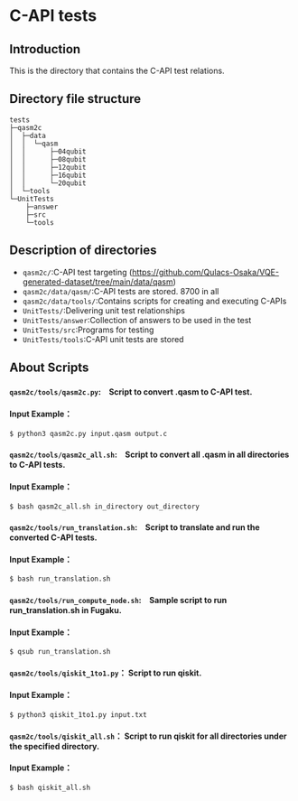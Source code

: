 # C-API tests
## Introduction
This is the directory that contains the C-API test relations.

## Directory file structure
```
tests
├─qasm2c
│  ├─data
│  │  └─qasm
│  │      ├─04qubit
│  │      ├─08qubit
│  │      ├─12qubit
│  │      ├─16qubit
│  │      └─20qubit
│  └─tools
└─UnitTests
    ├─answer
    ├─src
    └─tools
```

## Description of directories
* `qasm2c/`:C-API test targeting (https://github.com/Qulacs-Osaka/VQE-generated-dataset/tree/main/data/qasm)
* `qasm2c/data/qasm/`:C-API tests are stored. 8700 in all
* `qasm2c/data/tools/`:Contains scripts for creating and executing C-APIs
* `UnitTests/`:Delivering unit test relationships
* `UnitTests/answer`:Collection of answers to be used in the test
* `UnitTests/src`:Programs for testing
* `UnitTests/tools`:C-API unit tests are stored

## About Scripts
#### `qasm2c/tools/qasm2c.py`:　Script to convert .qasm to C-API test.

#### Input Example：
```
$ python3 qasm2c.py input.qasm output.c
```
#### `qasm2c/tools/qasm2c_all.sh`:　Script to convert all .qasm in all directories to C-API tests.
#### Input Example：
```
$ bash qasm2c_all.sh in_directory out_directory
```
#### `qasm2c/tools/run_translation.sh`:　Script to translate and run the converted C-API tests.
#### Input Example：
```
$ bash run_translation.sh
```
#### `qasm2c/tools/run_compute_node.sh`:　Sample script to run run_translation.sh in Fugaku.
#### Input Example：
```
$ qsub run_translation.sh
```
#### `qasm2c/tools/qiskit_1to1.py`： Script to run qiskit.
#### Input Example：
```
$ python3 qiskit_1to1.py input.txt
```
#### `qasm2c/tools/qiskit_all.sh`： Script to run qiskit for all directories under the specified directory.
#### Input Example：
```
$ bash qiskit_all.sh
```